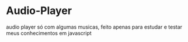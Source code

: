 # Audio-Player
audio player só com algumas musicas, feito apenas para estudar e testar meus conhecimentos em javascript 
